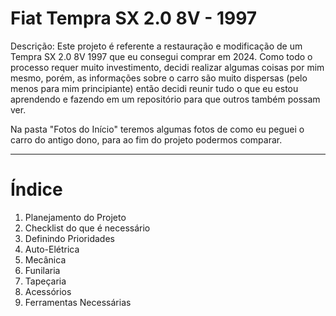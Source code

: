 # Fiat Tempra SX 2.0 8V - 1997

Descrição:
Este projeto é referente a restauração e modificação de um Tempra SX 2.0 8V 1997 que eu consegui comprar em 2024.
Como todo o processo requer muito investimento, decidi realizar algumas coisas por mim mesmo, porém, as informações sobre o carro são muito dispersas (pelo menos para mim principiante) então decidi reunir tudo o que eu estou aprendendo e fazendo em um repositório para que outros também possam ver.

Na pasta "Fotos do Início" teremos algumas fotos de como eu peguei o carro do antigo dono, para ao fim do projeto podermos comparar.

---
# Índice
1. Planejamento do Projeto
2. Checklist do que é necessário
3. Definindo Prioridades
4. Auto-Elétrica
5. Mecânica
6. Funilaria
7. Tapeçaria
8. Acessórios
9. Ferramentas Necessárias
